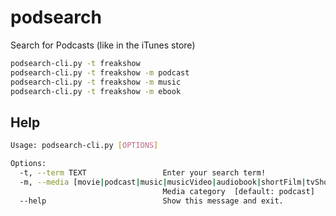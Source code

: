 # podsearch

Search for Podcasts (like in the iTunes store)

```bash
podsearch-cli.py -t freakshow 
podsearch-cli.py -t freakshow -m podcast
podsearch-cli.py -t freakshow -m music
podsearch-cli.py -t freakshow -m ebook
```

## Help

```bash
Usage: podsearch-cli.py [OPTIONS]

Options:
  -t, --term TEXT                 Enter your search term!
  -m, --media [movie|podcast|music|musicVideo|audiobook|shortFilm|tvShow|software|ebook|all]
                                  Media category  [default: podcast]
  --help                          Show this message and exit.
```